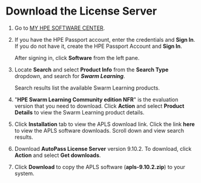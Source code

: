 # <a name="GUID-72022B21-50B1-4B12-9800-BA0F417FCF17"/> Download the License Server

1. Go to [MY HPE SOFTWARE CENTER](https://myenterpriselicense.hpe.com/cwp-ui/auth/login). 
2. If you have the HPE Passport account, enter the credentials and **Sign In**. If you do not have it, create the HPE Passport Account and **Sign In**. 

   After signing in, click **Software** from the left pane. 
3. Locate **Search** and select **Product Info** from the **Search Type** dropdown, and search for ***Swarm Learning***. 
   
   Search results list the available Swarm Learning products. 
     
4. "**HPE Swarm Learning Community edition NFR**" is the evaluation version that you need to download. Click **Action** and select **Product Details** to view the Swarm Learning product details. 
5. Click **Installation** tab to view the APLS download link. Click the link **here** to view the APLS software downloads. Scroll down and view search results.
6. Download **AutoPass License Server** version 9.10.2. To download, click **Action** and select **Get downloads**. 
7. Click **Download** to copy the APLS software (**apls-9.10.2.zip**) to your system.
